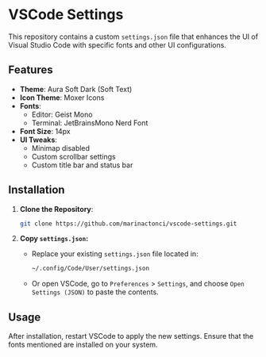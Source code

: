 # VSCode Settings

This repository contains a custom `settings.json` file that enhances the UI of Visual Studio Code with specific fonts and other UI configurations.

## Features

- **Theme**: Aura Soft Dark (Soft Text)
- **Icon Theme**: Moxer Icons
- **Fonts**:
  - Editor: Geist Mono
  - Terminal: JetBrainsMono Nerd Font
- **Font Size**: 14px
- **UI Tweaks**:
  - Minimap disabled
  - Custom scrollbar settings
  - Custom title bar and status bar

## Installation

1. **Clone the Repository**:
   ```bash
   git clone https://github.com/marinactonci/vscode-settings.git
   ```

2. **Copy `settings.json`:**
   - Replace your existing `settings.json` file located in:
     ```bash
     ~/.config/Code/User/settings.json
     ```
   - Or open VSCode, go to `Preferences` > `Settings`, and choose `Open Settings (JSON)` to paste the contents.
  
## Usage

After installation, restart VSCode to apply the new settings. Ensure that the fonts mentioned are installed on your system.
